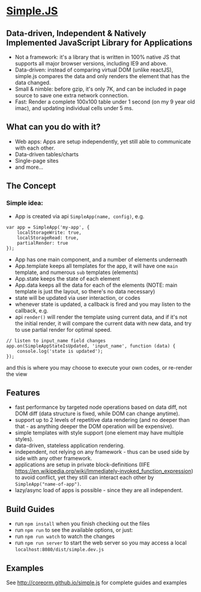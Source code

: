 # [Simple.JS](http://coreorm.github.io/simple.js)

## Data-driven, Independent & Natively Implemented JavaScript Library for Applications

* Not a framework: it's a library that is written in 100% native JS that supports all major browser versions, including IE9 and above.
* Data-driven: instead of comparing virtual DOM (unlike reactJS), simple.js compares the data and only renders the element that has the data changed.
* Small & nimble: before gzip, it's only 7K, and can be included in page source to save one extra network connection.
* Fast: Render a complete 100x100 table under 1 second (on my 9 year old imac), and updating individual cells under 5 ms.

## What can you do with it?

* Web apps: Apps are setup independently, yet still able to communicate with each other.
* Data-driven tables/charts
* Single-page sites
* and more...

## The Concept

### Simple idea:
* App is created via api `SimpleApp(name, config)`, e.g.
```
var app = SimpleApp('my-app', {
    localStorageWrite: true,
    localStorageRead: true,
    partialRender: true
});
```
* App has one main component, and a number of elements underneath
* App.template keeps all templates for the app, it will have one `main` template, and numerous `sub` templates (elements)
* App.state keeps the state of each element
* App.data keeps all the data for each of the elements (NOTE: main template is just the layout, so there's no data necessary)
* state will be updated via user interaction, or codes
* whenever state is updated, a callback is fired and you may listen to the callback, e.g. 
* api `render()` will render the template using current data, and if it's not the initial render, it will compare the current data with new data, and try to use partial render for optimal speed.
```
// listen to input_name field changes
app.on(SimpleAppStateIsUpdated, 'input_name', function (data) {
    console.log('state is updated');
});
```
and this is where you may choose to execute your own codes, or re-render the view

## Features

* fast performance by targeted node operations based on data diff, not DOM diff (data structure is fixed, while DOM can change anytime).
* support up to 2 levels of repetitive data rendering (and no deeper than that - as anything deeper the DOM operation will be expensive).
* simple templates with style support (one element may have multiple styles).
* data-driven, stateless application rendering.
* independent, not relying on any framework - thus can be used side by side with any other framework.
* applications are setup in private block-definitions (IIFE https://en.wikipedia.org/wiki/Immediately-invoked_function_expression) to avoid conflict, yet they still can interact each other by `SimpleApp("name-of-app")`.
* lazy/async load of apps is possible - since they are all independent.

## Build Guides
- run `npm install` when you finish checking out the files
- run `npm run` to see the available options, or just:
- run `npm run watch` to watch the changes
- run `npm run server` to start the web server so you may access a local `localhost:8080/dist/simple.dev.js`

## Examples
See http://coreorm.github.io/simple.js for complete guides and examples


